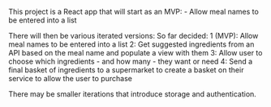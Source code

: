 This project is a React app that will start as an MVP:
    - Allow meal names to be entered into a list

There will then be various iterated versions:
    So far decided:
        1 (MVP): Allow meal names to be entered into a list
        2: Get suggested ingredients from an API based on the meal name and populate a view with them
        3: Allow user to choose which ingredients - and how many - they want or need
        4: Send a final basket of ingredients to a supermarket to create a basket on their service to allow the user to purchase

There may be smaller iterations that introduce storage and authentication.